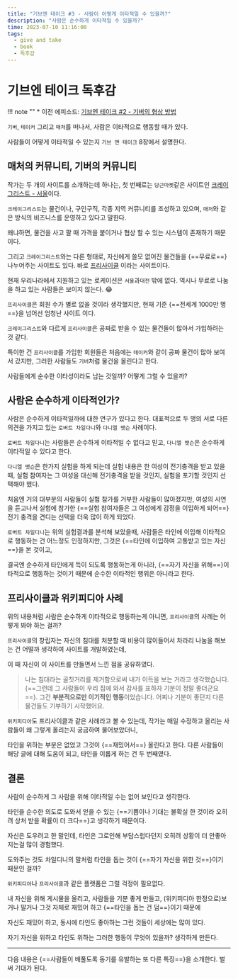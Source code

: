 ```yaml
---
title: "기브엔 테이크 #3 - 사람이 어떻게 이타적일 수 있을까?"
description: "사람은 순수하게 이타적일 수 있을까?"
time: 2023-07-10 11:16:00
tags:
  - give and take
  - book
  - 독후감
---
```



# 기브엔 테이크 독후감

!!! note ""
    * 이전 에피소드: [기브엔 테이크 #2 - 기버의 협상 방법](/fromitive-diary/diary/2023-07-09-book)

`기버`, `테이커` 그리고 `매처`를 떠나서, 사람은 이타적으로 행동할 때가 있다.

사람들이 어떻게 이타적일 수 있는지 `기브 앤 테이크` 8장에서 설명한다.


## 매처의 커뮤니티, 기버의 커뮤니티

작가는 두 개의 사이트를 소개하는데 하나는, 첫 번째로는 `당근마켓`같은 사이트인 [크레이그리스트 - 서울](https://seoul.craigslist.org/)이다. 

`크레이그리스트`는 물건이나, 구인구직, 각종 지역 커뮤니티를 조성하고 있으며, `매처`와 같은 방식의 비즈니스를 운영하고 있다고 말한다.

왜냐하면, 물건을 사고 팔 때 가격을 붙이거나 협상 할 수 있는 시스템이 존재하기 때문이다.

그리고 `크레이그리스트`와는 다른 형태로, 자신에게 쓸모 없어진 물건들을 {==무료로==} 나누어주는 사이트도 있다. 바로 [프리사이클](https://www.freecycle.org/) 이라는 사이트이다.

현재 우리나라에서 지원하고 있는 로케이션은 `서울`과`대전` 밖에 없다. 역시나 무료로 나눔을 하고 있는 사람들은 보이지 않는다. 😂

`프리사이클`은 회원 수가 별로 없을 것이라 생각했지만, 현재 기준 {==전세계 1000만 명==}을 넘어선 엄청난 사이트 이다.

`크레이그리스트`와 다르게 `프리사이클`은 공짜로 받을 수 있는 물건들이 많아서 가입하려는 것 같다.

특이한 건 `프리사이클`를 가입한 회원들은 처음에는 `테이커`와 같이 공짜 물건이 많아 보여서 갔지만, 그러한 사람들도 `기버`처럼 물건을 올린다고 한다. 

사람들에게 순수한 이타성이라도 남는 것일까? 어떻게 그럴 수 있을까?


## 사람은 순수하게 이타적인가? 

사람은 순수하게 이타적일까에 대한 연구가 있다고 한다. 대표적으로 두 명의 서로 다른 의견을 가지고 있는 `로버트 차일다니`와 `다니엘 뱃슨` 사례이다.

`로버트 차일다니`는 사람들은 순수하게 이타적일 수 없다고 믿고, `다니엘 뱃슨`은 순수하게 이타적일 수 있다고 한다.

`다니엘 뱃슨`은 한가지 실험을 하게 되는데 실험 내용은 한 여성이 전기충격을 받고 있을 때, 실험 참여자는 그 여성을 대신해 전기충격을 받을 것인지, 실험을 포기할 것인지 선택해야 했다.

처음엔 거의 대부분의 사람들이 실험 참가를 거부한 사람들이 많아졌지만, 여성의 사연을 듣고나서 실험에 참가한 {==실험 참여자들은 그 여성에게 감정을 이입하게 되어==} 전기 충격을 견디는 선택을 더욱 많이 하게 되었다. 

`로버트 차일디니`는 위의 실험결과를 분석해 보았을때, 사람들은 타인에 이입해 이타적으로 행동하는 건 어느정도 인정하지만, 그것은 {==타인에 이입하여 고통받고 있는 자신==}을 본 것이고, 

결국엔 순수하게 타인에게 득이 되도록 행동하는게 아니라, {==자기 자신을 위해==}이타적으로 행동하는 것이기 때문에 순수한 이타적인 행위은 아니라고 한다.

## 프리사이클과 위키피디아 사례

위의 내용처럼 사람은 순수하게 이타적으로 행동하는게 아니면, `프리사이클`의 사례는 어떻게 봐야 하는 걸까?

`프리사이클`의 창립자는 자신의 침대를 처분할 때 비용이 많이들어서 차라리 나눔을 해보는 건 어떨까 생각하여 사이트를 개발하였는데,

이 때 자신이 이 사이트를 만들면서 느낀 점을 공유하였다.

> 나는 침대라는 골칫거리를 제거함으로써 내가 이득을 보는 거라고 생각했습니다.
> {==그런데 그 사람들이 우리 집에 와서 감사를 표하자 기분이 정말 좋더군요==}.
> 그건 **부분적으로만 이기적인 행동**이었습니다. 어찌나 기분이 좋던지 다른 물건들도 기부하기 시작했어요.

`위키피디아`도 프리사이클과 같은 사례라고 볼 수 있는데, 작가는 매일 수정하고 올리는 사람들이 왜 그렇게 올리는지 궁금하여 물어보았더니,

타인을 위하는 부분은 없었고 그것이 {==재밌어서==} 올린다고 한다. 다른 사람들이 해당 글에 대해 도움이 되고, 타인을 이롭게 하는 건 두 번째였다.


## 결론

사람이 순수하게 그 사람을 위해 이타적일 수는 없어 보인다고 생각한다.

타인을 순수한 의도로 도와서 얻을 수 있는 {==기쁨이나 기대는 불확실 한 것이라 오히려 상처 받을 확률이 더 크다==}고 생각하기 때문이다.

자신은 도우려고 한 말인데, 타인은 그로인해 부담스럽다던지 오히려 상황이 더 안좋아 지는걸 많이 경험했다.

도와주는 것도 차일디니의 말처럼 타인을 돕는 것이 {==자기 자신을 위한 것==}이기 때문인 걸까?

`위키피디아`나 `프리사이클`과 같은 플랫폼은 그럴 걱정이 필요없다.

내 자신을 위해 게시물을 올리고, 사람들을 기분 좋게 만들고, (위키피디아 한정으로)보거나 말거나 그것 자체로 재밌어 하고 {==타인을 돕는 건 덤==}이기 때문에

자신도 재밌어 하고, 동시에 타인도 좋아하는 그런 것들이 세상에는 많이 있다.

자기 자신을 위하고 타인도 위하는 그러한 행동이 무엇이 있을까? 생각하게 만든다.

---

다음 내용은 {==사람들이 배풀도록 동기를 유발하는 또 다른 특징==}을 소개한다. 벌써 기대가 된다. 